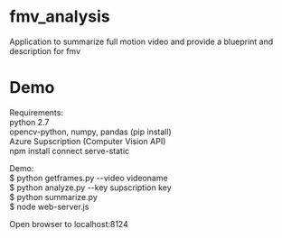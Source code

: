# fmv_analysis
Application to summarize full motion video and provide a blueprint and description for fmv

# Demo
Requirements: <br />
python 2.7<br />
opencv-python, numpy, pandas (pip install)<br />
Azure Supscription (Computer Vision API)<br />
npm install connect serve-static

Demo:<br />
$ python getframes.py --video videoname<br />
$ python analyze.py --key supscription key<br />
$ python summarize.py<br />
$ node web-server.js

Open browser to localhost:8124
